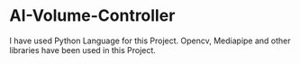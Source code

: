 # AI-Volume-Controller
I have used Python Language for this Project. Opencv, Mediapipe and other libraries have been used in this Project.
